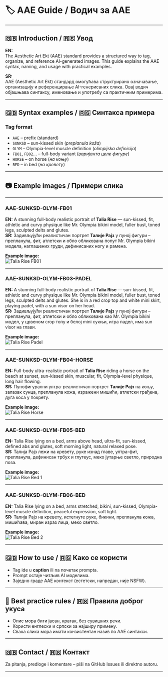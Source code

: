 # 🏷️ AAE Guide / Водич за AAE

---

## 🇬🇧 Introduction / 🇷🇸 Увод

**EN:**  
The Aesthetic Art Ekt (AAE) standard provides a structured way to tag, organize, and reference AI-generated images. This guide explains the AAE syntax, naming, and usage with practical examples.

**SR:**  
AAE (Aesthetic Art Ekt) стандард омогућава структуирано означавање, организацију и референцирање AI-генерисаних слика. Овај водич објашњава синтаксу, именовање и употребу са практичним примерима.

---

## 🇬🇧 Syntax examples / 🇷🇸 Синтакса примера

### Tag format

- `AAE` – prefix (standard)
- `SUNKSD` – sun-kissed skin (*preplanula koža*)
- `OLYM` – Olympia-level muscle definition (*olimpijska definicija*)
- `FB01`, `FB02`... – full-body variant (*варијанта целе фигуре*)
- `HORSE` – on horse (*на коњу*)
- `BED` – in bed (*на кревету*)

---

## 📷 Example images / Примери слика

---

### **AAE-SUNKSD-OLYM-FB01**
**EN:** A stunning full-body realistic portrait of **Talia Rise** — sun-kissed, fit, athletic and curvy physique like Mr. Olympia bikini model, fuller bust, toned legs, sculpted delts and glutes.  
**SR:** Задивљујући реалистичан портрет **Талије Рајз** у пуној фигури – препланула, фит, атлетски и обло обликована попут Mr. Olympia bikini модела, наглашених груди, дефинисаних ногу и рамена.

**Example image:**  
![Talia Rise FB01](../images/talia-rise-sunksd-olym-fb01.jpg)

---

### **AAE-SUNKSD-OLYM-FB03-PADEL**
**EN:** A stunning full-body realistic portrait of **Talia Rise** — sun-kissed, fit, athletic and curvy physique like Mr. Olympia bikini model, fuller bust, toned legs, sculpted delts and glutes. She is in a red crop top and white mini skirt, playing padel, with a sun visor on her head.  
**SR:** Задивљујући реалистичан портрет **Талије Рајз** у пуној фигури – препланула, фит, атлетски и обло обликована као Mr. Olympia bikini модел, у црвеном crop топу и белој mini сукњи, игра падел, има sun visor на глави.

**Example image:**  
![Talia Rise Padel](../images/talia-rise-sunksd-olym-fb03-padel.png)

---

### **AAE-SUNKSD-OLYM-FB04-HORSE**
**EN:** Full-body ultra-realistic portrait of **Talia Rise** riding a horse on the beach at sunset, sun-kissed skin, muscular, fit, Olympia-level physique, long hair flowing.  
**SR:** Пунофигурални ултра-реалистичан портрет **Талије Рајз** на коњу, залазак сунца, препланула кожа, изражени мишићи, атлетски грађена, дуга коса у покрету.

**Example image:**  
![Talia Rise Horse](../images/talia-rise-sunksd-olym-fb04-horse.png)

---

### **AAE-SUNKSD-OLYM-FB05-BED**
**EN:** Talia Rise lying on a bed, arms above head, ultra-fit, sun-kissed, defined abs and glutes, soft morning light, natural relaxed pose.  
**SR:** Талија Рајз лежи на кревету, руке изнад главе, ултра-фит, препланула, дефинисан трбух и глутеус, меко јутарње светло, природна поза.

**Example image:**  
![Talia Rise Bed 1](../images/talia-rise-sunksd-olym-fb05-bed.png)

---

### **AAE-SUNKSD-OLYM-FB06-BED**
**EN:** Talia Rise lying on a bed, arms stretched, bikini, sun-kissed, Olympia-level muscle definition, peaceful expression, soft light.  
**SR:** Талија Рајз на кревету, истегнуте руке, бикини, препланула кожа, мишићава, миран израз лица, меко светло.

**Example image:**  
![Talia Rise Bed 2](../images/talia-rise-sunksd-olym-fb06-bed.png)

---

## 🇬🇧 How to use / 🇷🇸 Како се користи

- Tag ide u **caption** ili na почетак prompta.
- Prompt остаје читљив AI моделима.
- Заједно граде AAE контекст (естетски, напредан, није NSFW).

---

## 📝 Best practice rules / 🇷🇸 Правила доброг укуса

- Опис мора бити јасан, кратак, без сувишних речи.
- Користи енглески и српски за најширу примену.
- Свака слика мора имати конзистентан назив по AAE синтакси.

---

## 🇬🇧 Contact / 🇷🇸 Контакт

Za pitanja, predloge i komentare – piši na GitHub Issues ili direktno autoru.

---

